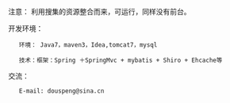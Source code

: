 
注意：
       利用搜集的资源整合而来，可运行，同样没有前台。

开发环境：

       环境： Java7，maven3，Idea,tomcat7，mysql

       技术：框架：Spring ＋SpringMvc + mybatis + Shiro + Ehcache等

   交流：

       E-mail: douspeng@sina.cn



